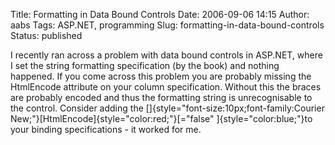 Title: Formatting in Data Bound Controls
Date: 2006-09-06 14:15
Author: aabs
Tags: ASP.NET, programming
Slug: formatting-in-data-bound-controls
Status: published

I recently ran across a problem with data bound controls in ASP.NET, where I set the string formatting specification (by the book) and nothing happened. If you come across this problem you are probably missing the HtmlEncode attribute on your column specification. Without this the braces are probably encoded and thus the formatting string is unrecognisable to the control. Consider adding the []{style="font-size:10px;font-family:Courier New;"}[HtmlEncode]{style="color:red;"}[="false" ]{style="color:blue;"}to your binding specifications - it worked for me.
